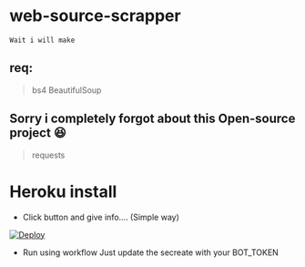 # web-source-scrapper
`Wait i will make`
## req:
> bs4 BeautifulSoup
## Sorry i completely forgot about this Open-source project 😆
> requests
# Heroku install
* Click button and give info.... (Simple way)

[![Deploy](https://www.herokucdn.com/deploy/button.svg)](https://heroku.com/deploy)

* Run using workflow
Just update the secreate with your BOT_TOKEN
